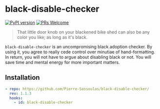 # black-disable-checker

[![PyPI version](https://badge.fury.io/py/black-disable-checker.svg)](https://badge.fury.io/py/black-disable-checker)
[![PRs Welcome](https://img.shields.io/badge/PRs-welcome-brightgreen.svg?style=flat-square)](http://makeapullrequest.com)

> That little door knob on your blackened bike shed can also be any color you like; as
> long as it's black.

`black-disable-checker` is an uncompromising black adoption checker. By using it, you
agree to really cede control over minutiae of hand-formatting. In return, you will not
have to argue about disabling black or not. You will save time and mental energy for
more important matters.

## Installation

```yaml
- repo: https://github.com/Pierre-Sassoulas/black-disable-checker/
  rev: 1.1.3
  hooks:
    - id: black-disable-checker
```
